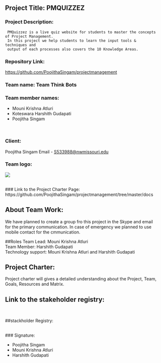 ## Project Title: PMQUIZZEZ 

### Project Description: 
     PMQuizzez is a live quiz website for students to master the concepts of Project Management. 
     In this project we help students to learn the input tools & techniques and 
     output of each processes also covers the 10 Knowledge Areas. 

### Repository Link:
https://github.com/PoojithaSingam/projectmanagement
     
### Team name: Team Think Bots

### Team member names:

- Mouni Krishna Atluri
- Koteswara Harshith Gudapati
- Poojitha Singam
<br>

### Client: 
Poojitha Singam
Email - S533988@nwmissouri.edu
<br>

### Team logo:
![](https://github.com/PoojithaSingam/projectmanagement/blob/master/poo.PNG)

<br>
### Link to the Project Charter Page:
https://github.com/PoojithaSingam/projectmanagement/tree/master/docs
<br>

## About Team Work:
We have planned to create a group fro this project in the Skype and email for the primary communication.
In case of emergency we planned to use mobile contact for the cmmunication.<br>

##Roles
Team Lead: Mouni Krishna Atluri <br>
Team Member: Harshith Gudapati <br>
Technology support: Mouni Krishna Atluri and Harshith Gudapati<br>

## Project Charter:
Project charter will gives a detailed understanding about the Project, Team, Goals,
Resources and Matrix. <br>

## Link to the stakeholder registry:

<br>

##stackholder Registry:

<br>
### Signature:

- Poojitha Singam
- Mouni Krishna Atluri
- Harshith Gudapati

            
